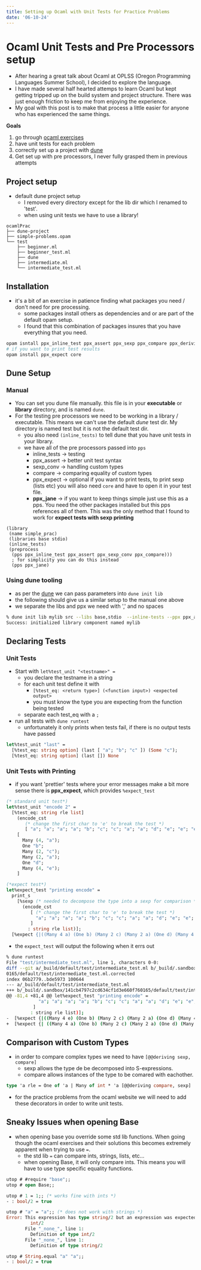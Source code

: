```yaml
---
title: Setting up Ocaml with Unit Tests for Practice Problems
date: '06-10-24'
---
```


# Ocaml Unit Tests and Pre Processors setup

- After hearing a great talk about Ocaml at OPLSS (Oregon Programming Languages Summer School), I decided to explore the language. 
- I have made several half hearted attemps to learn Ocaml but kept getting tripped up on the build system and project structure. There was just enough friction to keep me from enjoying the experience.
- My goal with this post is to make that process a little easier for anyone who has experienced the same things.

**Goals**

1. go through [ocaml exercises](https://ocaml.org/exercises)
2. have unit tests for each problem
3. correctly set up a project with [dune](https://dune.readthedocs.io/en/stable/usage.html#initializing-a-library)
4. Get set up with pre processors, I never fully grasped them in previous attempts

## Project setup

- default dune project setup
    - I removed every directory except for the lib dir which I renamed to 'test'.
    - when using unit tests we have to use a library!

```
ocamlPrac
├── dune-project
├── simple-problems.opam
└── test
    ├── beginner.ml
    ├── beginner_test.ml
    ├── dune
    ├── intermediate.ml
    └── intermediate_test.ml
```

## Installation

- it's a bit of an exercise in patience finding what packages you need / don't need for pre processing.
    - some packages install others as dependencies and or are part of the default opam setup.
    - I found that this combination of packages insures that you have everything that you need.

```sh
opam isntall ppx_inline_test ppx_assert ppx_sexp ppx_compare ppx_deriving
# if you want to print test results
opam install ppx_expect core
```

## Dune Setup

### Manual

- You can set you dune file manually. this file is in your **executable** or **library** directory, and is named `dune`.
- For the testing pre processors we need to be working in a library / executable. This means we can't use the default *dune* test dir. My directory is named test but it is not the default test dir.
    - you also need `(inline_tests)` to tell dune that you have unit tests in your library.
    - we have all of the pre processors passed into `pps`
        - inline_tests -> testing
        - ppx_assert -> better unit test syntax
        - sexp_conv -> handling custom types
        - compare -> comparing equality of custom types
        - ppx_expect -> optional if you want to print tests, to print sexp (lists etc) you will also need `core` and have to open it in your test file.
        - **ppx_jane** -> if you want to keep things simple just use this as a pps. You need the other packages installed but this pps references all of them. This was the only method that I found to work for **expect tests with sexp printing**

```
(library
 (name simple_prac)
 (libraries base stdio)
 (inline_tests)
 (preprocess
  (pps ppx_inline_test ppx_assert ppx_sexp_conv ppx_compare)))
  ; for simplicity you can do this instead
  (pps ppx_jane)
```

### Using dune tooling

- as per the [dune](https://dune.readthedocs.io/en/stable/usage.html#initializing-a-library) we can pass parameters into `dune init lib`
- the following should give us a similar setup to the manual one above
- we separate the libs and ppx we need with ',' and no spaces

```sh
% dune init lib mylib src --libs base,stdio  --inline-tests --ppx ppx_assert,ppx_sexp_conv,ppx_compare
Success: initialized library component named mylib
```

## Declaring Tests

### Unit Tests

- Start with `let%test_unit "<testname>" =`
    - you declare the testname in a string
    - for each unit test define it with
        - `[%test_eq: <return type>] (<function input>) <expected output>`
        - you must know the type you are expecting from the function being tested
    - separate each test_eq with a `;`
- run all tests with `dune runtest`
    - unfortunately it only prints when tests fail, if there is no output tests have passed
```ocaml
let%test_unit "last" =
  [%test_eq: string option] (last [ "a"; "b"; "c" ]) (Some "c");
  [%test_eq: string option] (last []) None
```

### Unit Tests with Printing

- if you want 'prettier' tests where your error messages make a bit more sense there is **ppx_expect**, which provides `%expect_test`

```ocaml
(* standard unit test*)
let%test_unit "encode 2" =
  [%test_eq: string rle list]
    (encode_cst
       (* change the first char to 'e' to break the test *)
       [ "a"; "a"; "a"; "a"; "b"; "c"; "c"; "a"; "a"; "d"; "e"; "e"; "e"; "e" ])
    [
      Many (4, "a");
      One "b";
      Many (2, "c");
      Many (2, "a");
      One "d";
      Many (4, "e");
    ]

(*expect test*)
let%expect_test "printing encode" =
  print_s
    [%sexp (* needed to decompose the type into a sexp for comparison *)
      (encode_cst
         [ (* change the first char to 'e' to break the test *)
           "a"; "a"; "a"; "a"; "b"; "c"; "c"; "a"; "a"; "d"; "e"; "e"; "e"; "e";
         ]
        : string rle list)];
  [%expect {|((Many 4 a) (One b) (Many 2 c) (Many 2 a) (One d) (Many 4 e))|}]
```

- the `expect_test` will output the following when it errs out

```sh
% dune runtest
File "test/intermediate_test.ml", line 1, characters 0-0:
diff --git a/_build/default/test/intermediate_test.ml b/_build/.sandbox/141cb4797c2cd634cf1d3e660f76
0165/default/test/intermediate_test.ml.corrected
index 06b2779..bde5973 100644
--- a/_build/default/test/intermediate_test.ml
+++ b/_build/.sandbox/141cb4797c2cd634cf1d3e660f760165/default/test/intermediate_test.ml.corrected
@@ -81,4 +81,4 @@ let%expect_test "printing encode" =
            "a"; "a"; "a"; "a"; "b"; "c"; "c"; "a"; "a"; "d"; "e"; "e"; "e"; "e";
          ]
         : string rle list)];
-  [%expect {|((Many 4 e) (One b) (Many 2 c) (Many 2 a) (One d) (Many 4 e))|}]
+  [%expect {| ((Many 4 a) (One b) (Many 2 c) (Many 2 a) (One d) (Many 4 e)) |}]
```

## Comparison with Custom Types

- in order to compare complex types we need to have `[@@deriving sexp, compare]`
    - sexp allows the type de be decomposed into S-expressions.
    - compare allows instances of the type to be comared with eachother.

```ocaml
type 'a rle = One of 'a | Many of int * 'a [@@deriving compare, sexp]
```

- for the practice problems from the ocaml website we will need to add these decorators in order to write unit tests.

## Sneaky Issues when opening Base

- when opening base you override some std lib functions. When going though the ocaml exercises and their solutions this becomes extremely apparent when trying to use `=`.
    - the std lib `=` can compare ints, strings, lists, etc... 
    - when opening Base, it will only compare ints. This means you will have to use type specific equality functions.

```ocaml
utop # #require "base";;
utop # open Base;;

utop # 1 = 1;; (* works fine with ints *)
- : bool/2 = true

utop # "a" = "a";; (* does not work with strings *)
Error: This expression has type string/2 but an expression was expected of type
         int/2
       File "_none_", line 1:
         Definition of type int/2
       File "_none_", line 1:
         Definition of type string/2

utop # String.equal "a" "a";;
- : bool/2 = true
```
